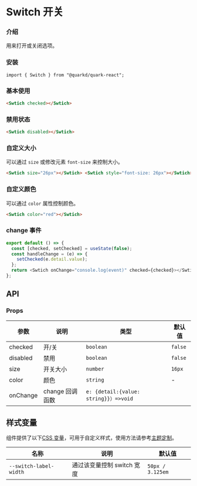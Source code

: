 # Switch 开关

### 介绍

用来打开或关闭选项。

### 安装

```tsx
import { Switch } from "@quarkd/quark-react";
```

### 基本使用

```html
<Swtich checked></Swtich>
```

### 禁用状态

```html
<Swtich disabled></Swtich>
```

### 自定义大小

可以通过 `size` 或修改元素 `font-size` 来控制大小。

```html
<Swtich size="26px"></Swtich> <Swtich style="font-size: 26px"></Swtich>
```

### 自定义颜色

可以通过 `color` 属性控制颜色。

```html
<Swtich color="red"></Swtich>
```

### change 事件

```js
export default () => {
  const [checked, setChecked] = useState(false);
  const handleChange = (e) => {
    setChecked(e.detail.value);
  };
  return <Swtich onChange="console.log(event)" checked={checked}></Swtich>;
};
```

## API

### Props

| 参数     | 说明            | 类型                                   | 默认值  |
| -------- | --------------- | -------------------------------------- | ------- |
| checked  | 开/关           | `boolean`                              | `false` |
| disabled | 禁用            | `boolean`                              | `false` |
| size     | 开关大小        | `number`                               | `16px ` |
| color    | 颜色            | `string`                               | -       |
| onChange | change 回调函数 | `e: {detail:{value: string}}）=>void ` |

## 样式变量

组件提供了以下[CSS 变量](https://developer.mozilla.org/zh-CN/docs/Web/CSS/Using_CSS_custom_properties)，可用于自定义样式，使用方法请参考[主题定制](#/zh-CN/guide/theme)。

| 名称                   | 说明                       | 默认值           |
| ---------------------- | -------------------------- | ---------------- |
| `--switch-label-width` | 通过该变量控制 switch 宽度 | `50px / 3.125em` |
